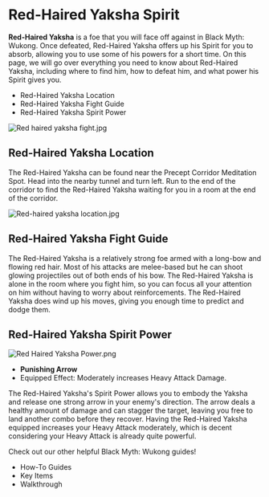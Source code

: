 # Red-Haired Yaksha Spirit

**Red-Haired Yaksha** is a foe that you will face off against in Black Myth: Wukong. Once defeated, Red-Haired Yaksha offers up his Spirit for you to absorb, allowing you to use some of his powers for a short time. On this page, we will go over everything you need to know about Red-Haired Yaksha, including where to find him, how to defeat him, and what power his Spirit gives you. 

  * Red-Haired Yaksha Location
  * Red-Haired Yaksha Fight Guide
  * Red-Haired Yaksha Spirit Power

![Red haired yaksha fight.jpg](https://oyster.ignimgs.com/mediawiki/apis.ign.com/black-myth-wukong/f/f7/Red_haired_yaksha_fight.jpg)

## Red-Haired Yaksha Location

The Red-Haired Yaksha can be found near the Precept Corridor Meditation Spot. Head into the nearby tunnel and turn left. Run to the end of the corridor to find the Red-Haired Yaksha waiting for you in a room at the end of the corridor. 

![Red-haired yaksha location.jpg](https://oyster.ignimgs.com/mediawiki/apis.ign.com/black-myth-wukong/d/df/Red-haired_yaksha_location.jpg)

## Red-Haired Yaksha Fight Guide

The Red-Haired Yaksha is a relatively strong foe armed with a long-bow and flowing red hair. Most of his attacks are melee-based but he can shoot glowing projectiles out of both ends of his bow. The Red-Haired Yaksha is alone in the room where you fight him, so you can focus all your attention on him without having to worry about reinforcements. The Red-Haired Yaksha does wind up his moves, giving you enough time to predict and dodge them. 

## Red-Haired Yaksha Spirit Power

![Red Haired Yaksha Power.png](https://oyster.ignimgs.com/mediawiki/apis.ign.com/black-myth-wukong/3/31/Red_Haired_Yaksha_Power.png)

  * **Punishing Arrow**
  * Equipped Effect: Moderately increases Heavy Attack Damage. 

The Red-Haired Yaksha's Spirit Power allows you to embody the Yaksha and release one strong arrow in your enemy's direction. The arrow deals a healthy amount of damage and can stagger the target, leaving you free to land another combo before they recover. Having the Red-Haired Yaksha equipped increases your Heavy Attack moderately, which is decent considering your Heavy Attack is already quite powerful. 

Check out our other helpful Black Myth: Wukong guides! 

  * How-To Guides
  * Key Items
  * Walkthrough

